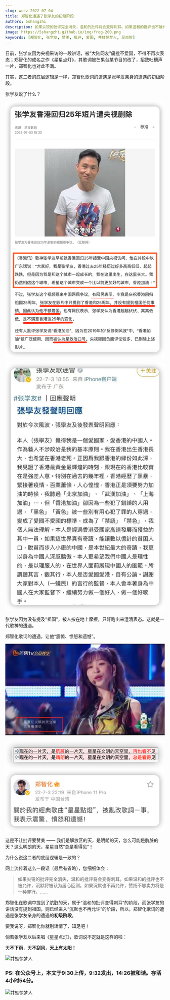 ```yaml
---
slug: wusz-2022-07-04
title: 郑智化遭遇了张学友的初级阶段
authors: 5shangzhi
description: 如果尖锐的批评完全消失，温和的批评将会变得刺耳。如果温和的批评也不被允许，沉默将被认为居心叵测。如果沉默也不再允许，赞扬不够卖力将是一种罪行
image: https://5shangzhi.github.io/img/frog-200.png
keywords: [郑智化, 张学友, 赞美, 批评, 爱国, 井蛙惊梦人, 吴尚智]
---
```


日前，张学友因为央视采访的一段讲话，被“大陆网友”痛批不爱国，不得不再次表态；郑智化的成名之作《星星点灯》，其歌词被芒果台某节目的改了，招致吐槽声一片，郑智化也对此不满。

其实，这二者的底层逻辑是一样，郑智化歌词的遭遇是张学友亲身的遭遇的初级阶段。

张学友说了什么？

![井蛙惊梦人](images/2022-07-04/1.png)

![井蛙惊梦人](images/2022-07-04/2.png)

张学友因为没有提及“祖国”，被人按在地上摩擦，只好跑出来澄清表态。这就是一代歌神的遭遇。

郑智化歌词的遭遇，让他“震惊、愤怒和遗憾”。

![井蛙惊梦人](images/2022-07-04/3.jpeg)

![井蛙惊梦人](images/2022-07-04/4.png)
![井蛙惊梦人](images/2022-07-04/5.png)

这是不让批评要赞美 —— 我们是解放区的天，是明朗的天，怎么可能是肮脏的天？这么明朗的天，星星自然“总是看得见”！

为什么说这二者的底层逻辑是一致的？

网上流传着这么一段话（最后有省略），您细细体会：

> 如果尖锐的批评完全消失，温和的批评将会变得刺耳。如果温和的批评也不被允许，沉默将被认为居心叵测。如果沉默也不再允许，赞扬不够卖力将是一种罪行。……

郑智化在歌词中提到了肮脏的天，属于“温和的批评变得刺耳”的阶段，而张学友的讲话没有提到祖国，则已经进入“沉默也不再允许”的阶段，所以，郑智化歌词的遭遇是张学友亲身的遭遇的**初级阶段**。

要我说呀，郑智化你就别矫情了，知足吧！

倘若张学友以后来唱《星星点灯》，歌词说不定就是这样的啦：

天**不下雨**，天**不刮风**，**天上有太阳！**

![井蛙惊梦人](https://5shangzhi.github.io/img/frog.jpeg)

### PS: 在公众号上，本文于9:30上传，9:32发出，14:26被和谐。存活4小时54分。

![井蛙惊梦人](images/2022-06-28/6.jpg)
